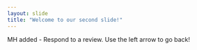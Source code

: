 ```yaml
---
layout: slide
title: "Welcome to our second slide!"
---
```

MH added - Respond to a review.
Use the left arrow to go back!
